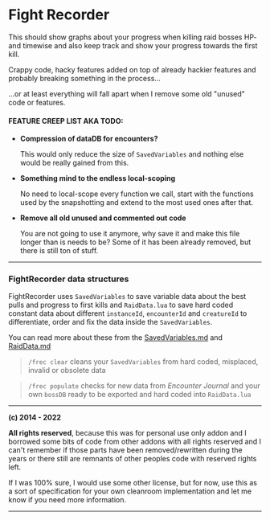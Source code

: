 # Fight Recorder

This should show graphs about your progress when killing raid bosses HP- and timewise and also keep track and show your progress towards the first kill.

Crappy code, hacky features added on top of already hackier features and probably breaking something in the process...

...or at least everything will fall apart when I remove some old "unused" code or features.

#### FEATURE CREEP LIST AKA TODO:

- **Compression of dataDB for encounters?**

	This would only reduce the size of `SavedVariables` and nothing else would be really gained from this.

- **Something mind to the endless local-scoping**

	No need to local-scope every function we call, start with the functions used by the snapshotting and extend to the most used ones after that.

- **Remove all old unused and commented out code**

	You are not going to use it anymore, why save it and make this file longer than is needs to be? Some of it has been already removed, but there is still ton of stuff.

---

### FightRecorder data structures

FightRecorder uses `SavedVariables` to save variable data about the best pulls and progress to first kills and `RaidData.lua` to save hard coded constant data about different `instanceId`, `encounterId` and `creatureId` to differentiate, order and fix the data inside the `SavedVariables`.

You can read more about these from the [SavedVariables.md](/SavedVariables.md) and [RaidData.md](/RaidData.md)

>`/frec clear` cleans your `SavedVariables` from hard coded, misplaced, invalid or obsolete data

>`/frec populate` checks for new data from _Encounter Journal_ and your own `bossDB` ready to be exported and hard coded into `RaidData.lua`

---

**(c) 2014 - 2022**

**All rights reserved**, because this was for personal use only addon and I borrowed some bits of code from other addons with all rights reserved and I can't remember if those parts have been removed/rewritten during the years or there still are remnants of other peoples code with reserved rights left.

If I was 100% sure, I would use some other license, but for now, use this as a sort of specification for your own cleanroom implementation and let me know if you need more information.

---